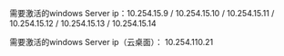 需要激活的windows Server ip：10.254.15.9 / 10.254.15.10 / 10.254.15.11 / 10.254.15.12 / 10.254.15.13 / 10.254.15.14

需要激活的windows Server ip（云桌面）： 10.254.110.21

